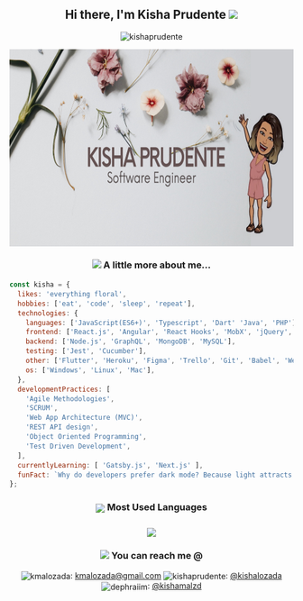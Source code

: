 
<h2 align="center">
  Hi there, I'm Kisha Prudente <img src="https://media.giphy.com/media/d7U9wE4REtinUIDeQ7/giphy.gif" width="30">
</h2>
 <p align="center"> <img src="https://komarev.com/ghpvc/?username=kishaprudente" alt="kishaprudente"/></p>

<p align="center">
  <img align="center" src="https://github.com/kishaprudente/kishaprudente/blob/master/assets/banner.png" alt="banner that says Kisha Prudente - software engineer" height="350">
</p>

<h3 align="center">
  <img src="https://media.giphy.com/media/U4qQKbaM2evCBkfyX0/giphy.gif" width="30"> A little more about me...  
</h3>

```javascript
const kisha = {
  likes: 'everything floral',
  hobbies: ['eat', 'code', 'sleep', 'repeat'],
  technologies: {
    languages: ['JavaScript(ES6+)', 'Typescript', 'Dart' 'Java', 'PHP'],
    frontend: ['React.js', 'Angular', 'React Hooks', 'MobX', 'jQuery', 'HTML5', 'CSS3'],
    backend: ['Node.js', 'GraphQL', 'MongoDB', 'MySQL'],
    testing: ['Jest', 'Cucumber'],
    other: ['Flutter', 'Heroku', 'Figma', 'Trello', 'Git', 'Babel', 'Webpack'],
    os: ['Windows', 'Linux', 'Mac'],
  },
  developmentPractices: [
    'Agile Methodologies',
    'SCRUM',
    'Web App Architecture (MVC)',
    'REST API design',
    'Object Oriented Programming',
    'Test Driven Development',
  ],
  currentlyLearning: [ 'Gatsby.js', 'Next.js' ],
  funFact: `Why do developers prefer dark mode? Because light attracts bugs.`
};
```

<h3 align="center">
  <img align="center" src="https://media.giphy.com/media/0pdCSfitokQguvppgd/giphy.gif" width="30"> Most Used Languages
<h3>
<p align="center">
  <img align="center" src="https://github-readme-stats.vercel.app/api/top-langs/?username=kishaprudente&layout=compact&hide_title=true&langs_count=10"/>
</p>

<h3 align="center">
  <img src="https://media.giphy.com/media/QaMRLY2nyVSUu9rZRw/giphy.gif" width="30"> You can reach me @
</h3>
<p align="center">
   <img align="center" src="https://cdn.jsdelivr.net/npm/simple-icons@3.0.1/icons/gmail.svg" alt="kmalozada" height="20" width="20" />: <a href="mailto: kmalozada@gmail.com" target="_blank">kmalozada@gmail.com</a>
  <img align="center" src="https://cdn.jsdelivr.net/npm/simple-icons@3.0.1/icons/linkedin.svg" alt="kishaprudente" height="20" width="20" />: <a href="https://linkedin.com/in/kishalozada" target="_blank">@kishalozada</a>
  <img align="center" src="https://cdn.jsdelivr.net/npm/simple-icons@3.0.1/icons/instagram.svg" alt="dephraiim" height="20" width="20" />: <a href="https://instagram.com/kishamalzd" target="_blank">@kishamalzd</a>
</p>

<!--
**kishaprudente/kishaprudente** is a ✨ _special_ ✨ repository because its `README.md` (this file) appears on your GitHub profile.

Here are some ideas to get you started:

- 🔭 I’m currently working on ...
- 🌱 I’m currently learning ...
- 👯 I’m looking to collaborate on ...
- 🤔 I’m looking for help with ...
- 💬 Ask me about ...
- 📫 How to reach me: ...
- 😄 Pronouns: ...
- ⚡ Fun fact: ...
`Always code as if the guy who ends up maintaining your code will 
    be a violent psychopath who knows where you live. -Martin Golding`
  -->

